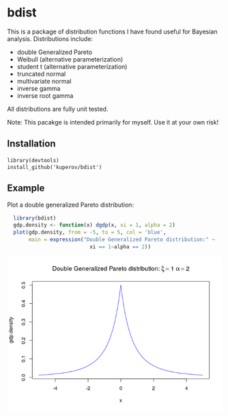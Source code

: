 
bdist
=====

This is a package of distribution functions I have found useful for Bayesian analysis. Distributions include:

-   double Generalized Pareto
-   Weibull (alternative parameterization)
-   student t (alternative parameterization)
-   truncated normal
-   multivariate normal
-   inverse gamma
-   inverse root gamma

All distributions are fully unit tested.

Note: This pacakge is intended primarily for myself. Use it at your own risk!

Installation
------------

    library(devtools)
    install_github('kuperov/bdist')

Example
-------

Plot a double generalized Pareto distribution:

``` r
  library(bdist)
  gdp.density <- function(x) dgdp(x, xi = 1, alpha = 2)
  plot(gdp.density, from = -5, to = 5, col = 'blue',
       main = expression("Double Generalized Pareto distribution:" ~
                           xi == 1~alpha == 2))
```

![](README_files/figure-markdown_github/unnamed-chunk-1-1.png)
